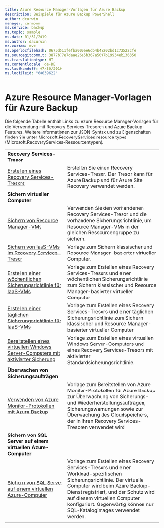 ```yaml
---
title: Azure Resource Manager-Vorlagen für Azure Backup
description: Beispiele für Azure Backup PowerShell
author: dcurwin
manager: carmonm
ms.service: backup
ms.topic: sample
ms.date: 01/31/2019
ms.author: dacurwin
ms.custom: mvc
ms.openlocfilehash: 0675d511fefba000ee6db4b45202bd1c72522cfe
ms.sourcegitcommit: 3877b77e7daae26a5b367a5097b19934eb136350
ms.translationtype: HT
ms.contentlocale: de-DE
ms.lasthandoff: 07/30/2019
ms.locfileid: "68639622"
---
```

# <a name="azure-resource-manager-templates-for-azure-backup"></a>Azure Resource Manager-Vorlagen für Azure Backup

Die folgende Tabelle enthält Links zu Azure Resource Manager-Vorlagen für die Verwendung mit Recovery Services-Tresoren und Azure Backup-Features. Weitere Informationen zur JSON-Syntax und zu Eigenschaften finden Sie unter [Microsoft.RecoveryServices resource types](/azure/templates/microsoft.recoveryservices/allversions) (Microsoft.RecoveryServices-Ressourcentypen).

|   |   |
|---|---|
|**Recovery Services-Tresor** | |
| [Erstellen eines Recovery Services-Tresors](https://github.com/Azure/azure-quickstart-templates/tree/master/101-recovery-services-vault-create)| Erstellen Sie einen Recovery Services-Tresor. Der Tresor kann für Azure Backup und für Azure Site Recovery verwendet werden. |
|**Sichern virtueller Computer**| |
| [Sichern von Resource Manager-VMs](https://github.com/Azure/azure-quickstart-templates/tree/master/101-recovery-services-backup-vms) | Verwenden Sie den vorhandenen Recovery Services-Tresor und die vorhandene Sicherungsrichtlinie, um Resource Manager-VMs in der gleichen Ressourcengruppe zu sichern.|
| [Sichern von IaaS-VMs im Recovery Services-Tresor](https://github.com/Azure/azure-quickstart-templates/tree/master/201-recovery-services-backup-classic-resource-manager-vms) | Vorlage zum Sichern klassischer und Resource Manager-basierter virtueller Computer. |
| [Erstellen einer wöchentlichen Sicherungsrichtlinie für IaaS-VMs](https://github.com/Azure/azure-quickstart-templates/tree/master/101-recovery-services-weekly-backup-policy-create) | Vorlage zum Erstellen eines Recovery Services-Tresors und einer wöchentlichen Sicherungsrichtlinie zum Sichern klassischer und Resource Manager-basierter virtueller Computer|
| [Erstellen einer täglichen Sicherungsrichtlinie für IaaS-VMs](https://github.com/Azure/azure-quickstart-templates/tree/master/101-recovery-services-daily-backup-policy-create) | Vorlage zum Erstellen eines Recovery Services-Tresors und einer täglichen Sicherungsrichtlinie zum Sichern klassischer und Resource Manager-basierter virtueller Computer|
| [Bereitstellen eines virtuellen Windows Server-Computers mit aktivierter Sicherung](https://github.com/Azure/azure-quickstart-templates/tree/master/101-recovery-services-create-vm-and-configure-backup) | Vorlage zum Erstellen eines virtuellen Windows Server-Computers und eines Recovery Services-Tresors mit aktivierter Standardsicherungsrichtlinie.|
|**Überwachen von Sicherungsaufträgen** |  |
| [Verwenden von Azure Monitor-Protokollen mit Azure Backup](https://github.com/Azure/azure-quickstart-templates/tree/master/101-backup-oms-monitoring) | Vorlage zum Bereitstellen von Azure Monitor-Protokollen für Azure Backup zur Überwachung von Sicherungs- und Wiederherstellungsaufträgen, Sicherungswarnungen sowie zur Überwachung des Cloudspeichers, der in Ihren Recovery Services-Tresoren verwendet wird|  
|**Sichern von SQL Server auf einem virtuellen Azure-Computer** |  |
| [Sichern von SQL Server auf einem virtuellen Azure-Computer](https://github.com/Azure/azure-quickstart-templates/tree/master/101-recovery-services-vm-workload-backup) | Vorlage zum Erstellen eines Recovery Services-Tresors und einer Workload-spezifischen Sicherungsrichtlinie. Der virtuelle Computer wird beim Azure Backup-Dienst registriert, und der Schutz wird auf diesem virtuellen Computer konfiguriert. Gegenwärtig können nur SQL-Katalogimages verwendet werden. |
|   |   |
